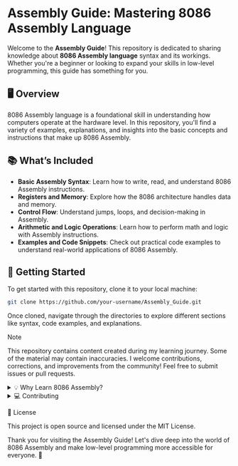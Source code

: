 # Assembly Guide: Mastering 8086 Assembly Language

Welcome to the **Assembly Guide**! This repository is dedicated to sharing knowledge about **8086 Assembly language** syntax and its workings. Whether you're a beginner or looking to expand your skills in low-level programming, this guide has something for you.

## 🖥️ Overview

8086 Assembly language is a foundational skill in understanding how computers operate at the hardware level. In this repository, you'll find a variety of examples, explanations, and insights into the basic concepts and instructions that make up 8086 Assembly.

## 📚 What’s Included

- **Basic Assembly Syntax**: Learn how to write, read, and understand 8086 Assembly instructions.
- **Registers and Memory**: Explore how the 8086 architecture handles data and memory.
- **Control Flow**: Understand jumps, loops, and decision-making in Assembly.
- **Arithmetic and Logic Operations**: Learn how to perform math and logic with Assembly instructions.
- **Examples and Code Snippets**: Check out practical code examples to understand real-world applications of 8086 Assembly.

## 🚀 Getting Started

To get started with this repository, clone it to your local machine:

```bash
git clone https://github.com/your-username/Assembly_Guide.git
```

Once cloned, navigate through the directories to explore different sections like syntax, code examples, and explanations.

> [!NOTE]
> This repository contains content created during my learning journey. Some of the material may contain inaccuracies. I welcome contributions, corrections, and improvements from the community! Feel free to submit issues or pull requests.

<details>
<summary>💡 Why Learn 8086 Assembly?</summary>
<br />
Deep Understanding: Learning Assembly gives you insight into how a CPU works at a fundamental level.
Performance Optimization: Assembly programming can be used to write highly efficient code in low-resource environments.
Legacy Systems: Some older systems still use 8086 or compatible processors, so knowledge of this architecture can be useful for specific embedded systems or retro programming.

</details>

<details>
<summary>💻 Contributing</summary>
<br />
Contributions are welcome! Feel free to:

---

**Report Issues:** If you spot any mistakes or have suggestions for improvements, create an issue.

**Submit Pull Requests:** If you have improvements or additional content, please open a pull request.

**Discuss Ideas:** Join the conversation and help improve this repository for everyone.

---

</details>

📄 License

This project is open source and licensed under the MIT License.

Thank you for visiting the Assembly Guide! Let's dive deep into the world of 8086 Assembly and make low-level programming more accessible for everyone. 🚀
